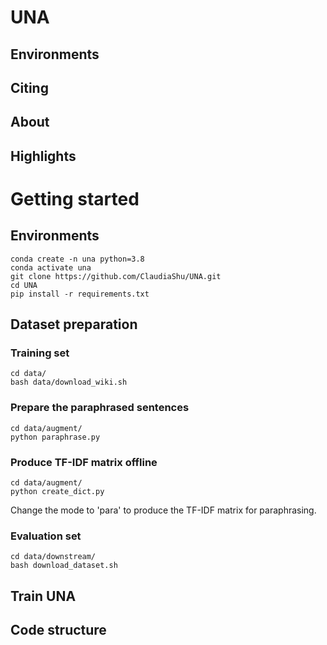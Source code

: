 # UNA


## Environments

## Citing

## About

## Highlights

# Getting started

## Environments

```
conda create -n una python=3.8
conda activate una
git clone https://github.com/ClaudiaShu/UNA.git
cd UNA
pip install -r requirements.txt
```

## Dataset preparation

### Training set

```
cd data/
bash data/download_wiki.sh
```

### Prepare the paraphrased sentences
```
cd data/augment/
python paraphrase.py
```

### Produce TF-IDF matrix offline 
```
cd data/augment/
python create_dict.py
```
Change the mode to 'para' to produce the TF-IDF matrix for paraphrasing.

### Evaluation set
```
cd data/downstream/
bash download_dataset.sh
```


## Train UNA

## Code structure

